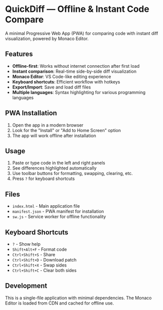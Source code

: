 # QuickDiff — Offline & Instant Code Compare

A minimal Progressive Web App (PWA) for comparing code with instant diff visualization, powered by Monaco Editor.

## Features

- **Offline-first**: Works without internet connection after first load
- **Instant comparison**: Real-time side-by-side diff visualization
- **Monaco Editor**: VS Code-like editing experience
- **Keyboard shortcuts**: Efficient workflow with hotkeys
- **Export/Import**: Save and load diff files
- **Multiple languages**: Syntax highlighting for various programming languages

## PWA Installation

1. Open the app in a modern browser
2. Look for the "Install" or "Add to Home Screen" option
3. The app will work offline after installation

## Usage

1. Paste or type code in the left and right panels
2. See differences highlighted automatically
3. Use toolbar buttons for formatting, swapping, clearing, etc.
4. Press `?` for keyboard shortcuts

## Files

- `index.html` - Main application file
- `manifest.json` - PWA manifest for installation
- `sw.js` - Service worker for offline functionality

## Keyboard Shortcuts

- `?` - Show help
- `Shift+Alt+F` - Format code
- `Ctrl+Shift+S` - Share
- `Ctrl+Shift+D` - Download patch
- `Ctrl+Shift+X` - Swap sides
- `Ctrl+Shift+C` - Clear both sides

## Development

This is a single-file application with minimal dependencies. The Monaco Editor is loaded from CDN and cached for offline use.
